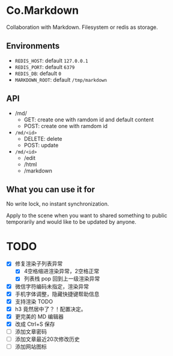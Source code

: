 # Co.Markdown

Collaboration with Markdown. Filesystem or redis as storage.

## Environments

* `REDIS_HOST`: default `127.0.0.1`
* `REDIS_PORT`: default `6379`
* `REDIS_DB`: default `0`
* `MARKDOWN_ROOT`: default `/tmp/markdown`

## API

* /md/
    * GET:  create one with ramdom id and default content
    * POST: create one with ramdom id
* `/md/<id>`
    * DELETE: delete
    * POST: update
* `/md/<id>`
    * /edit
    * /html
    * /markdown

## What you can use it for

No write lock, no instant synchronization.

Apply to the scene when you want to shared something to public temporarily and would like to be updated by anyone.


# TODO

* [x] 修复渲染子列表异常
    * [x] 4空格缩进渲染异常，2空格正常
    * [x] 列表栈 pop 回到上一级渲染异常
* [x] 微信字符编码未指定，渲染异常
* [x] 手机字体调整，隐藏快捷键帮助信息
* [x] 支持渲染 TODO
* [x] h3 竟然居中了？！配置决定。
* [x] 更完美的 MD 编辑器
* [x] 改成 Ctrl+S 保存
* [ ] 添加文章密码
* [ ] 添加文章最近20次修改历史
* [ ] 添加网站图标
